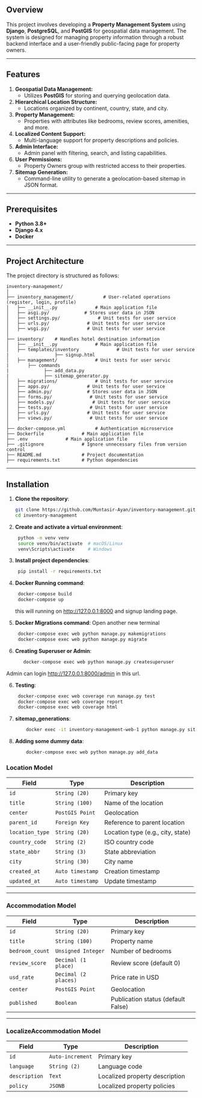 ## Overview  
This project involves developing a **Property Management System** using **Django**, **PostgreSQL**, and **PostGIS** for geospatial data management. The system is designed for managing property information through a robust backend interface and a user-friendly public-facing page for property owners.  

---

## Features  
1. **Geospatial Data Management:**  
   - Utilizes **PostGIS** for storing and querying geolocation data.  
2. **Hierarchical Location Structure:**  
   - Locations organized by continent, country, state, and city.  
3. **Property Management:**  
   - Properties with attributes like bedrooms, review scores, amenities, and more.  
4. **Localized Content Support:**  
   - Multi-language support for property descriptions and policies.  
5. **Admin Interface:**  
   - Admin panel with filtering, search, and listing capabilities.  
6. **User Permissions:**  
   - Property Owners group with restricted access to their properties.  
7. **Sitemap Generation:**  
   - Command-line utility to generate a geolocation-based sitemap in JSON format.  

---

## Prerequisites  
- **Python 3.8+**  
- **Django 4.x**  
- **Docker**

---

## Project Architecture

The project directory is structured as follows:

```plaintext
inventory-management/
│
├── inventory_management/           # User-related operations (register, login, profile)
│   ├── __init__.py              # Main application file
│   ├── asgi.py/             # Stores user data in JSON
│   ├── settings.py/              # Unit tests for user service
│   ├── urls.py/              # Unit tests for user service
│   ├── wsgi.py/              # Unit tests for user service
│
├── inventory/    # Handles hotel destination information
│   ├── __init__.py              # Main application file
│   ├── templates/inventory              # Unit tests for user service
|                 ├── signup.html 
│   ├── management/              # Unit tests for user servic
|       ├── commands 
|             ├── add_data.py
|             ├── sitemap_generator.py 
│   ├── migrations/              # Unit tests for user service
│   ├── apps.py/              # Unit tests for user service
│   ├── admin.py/             # Stores user data in JSON
│   ├── forms.py/              # Unit tests for user service
│   ├── models.py/              # Unit tests for user service
│   ├── tests.py/              # Unit tests for user service
│   ├── urls.py/              # Unit tests for user service
│   ├── views.py/              # Unit tests for user service
│
├── docker-compose.yml           # Authentication microservice
├── Dockerfile              # Main application file
├── .env              # Main application file
├── .gitignore              # Ignore unnecessary files from version control
├── README.md               # Project documentation
├── requirements.txt        # Python dependencies
```
---

## Installation

1. **Clone the repository**:
   ```bash
   git clone https://github.com/Muntasir-Ayan/inventory-management.git
   cd inventory-management

2. **Create and activate a virtual environment**:
   ```bash
    python -m venv venv
    source venv/bin/activate  # macOS/Linux
    venv\Scripts\activate     # Windows
3. **Install project dependencies**:
   ```bash
    pip install -r requirements.txt
4. **Docker Running command**:
   ```bash
    docker-compose build
    docker-compose up
   ```
   this will running on http://127.0.0.1:8000 and signup landing page.
   
5. **Docker Migrations command**:
   Open another new terminal
   ```bash
    docker-compose exec web python manage.py makemigrations
    docker-compose exec web python manage.py migrate

6. **Creating Superuser or Admin**:
   ```bash
      docker-compose exec web python manage.py createsuperuser
Admin can login http://127.0.0.1:8000/admin in this url.
   
6. **Testing**:
   ```bash
    docker-compose exec web coverage run manage.py test
    docker-compose exec web coverage report
    docker-compose exec web coverage html

7. **sitemap_generations**:
   ```bash
       docker exec -it inventory-management-web-1 python manage.py sitemap_generator

8. **Adding some dummy data**:
   ```bash
       docker-compose exec web python manage.py add_data

### Location Model  
| **Field**       | **Type**            | **Description**                          |
|-----------------|---------------------|------------------------------------------|
| `id`            | `String (20)`       | Primary key                              |
| `title`         | `String (100)`      | Name of the location                     |
| `center`        | `PostGIS Point`     | Geolocation                              |
| `parent_id`     | `Foreign Key`       | Reference to parent location             |
| `location_type` | `String (20)`       | Location type (e.g., city, state)        |
| `country_code`  | `String (2)`        | ISO country code                         |
| `state_abbr`    | `String (3)`        | State abbreviation                       |
| `city`          | `String (30)`       | City name                                |
| `created_at`    | `Auto timestamp`    | Creation timestamp                       |
| `updated_at`    | `Auto timestamp`    | Update timestamp                         |

---

### Accommodation Model  
| **Field**       | **Type**              | **Description**                          |
|-----------------|-----------------------|------------------------------------------|
| `id`            | `String (20)`         | Primary key                              |
| `title`         | `String (100)`        | Property name                            |
| `bedroom_count` | `Unsigned Integer`    | Number of bedrooms                       |
| `review_score`  | `Decimal (1 place)`   | Review score (default 0)                 |
| `usd_rate`      | `Decimal (2 places)`  | Price rate in USD                        |
| `center`        | `PostGIS Point`       | Geolocation                              |
| `published`     | `Boolean`             | Publication status (default False)       |

---

### LocalizeAccommodation Model  
| **Field**       | **Type**              | **Description**                          |
|-----------------|-----------------------|------------------------------------------|
| `id`            | `Auto-increment`      | Primary key                              |
| `language`      | `String (2)`          | Language code                            |
| `description`   | `Text`                | Localized property description           |
| `policy`        | `JSONB`               | Localized property policies              |
